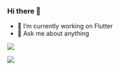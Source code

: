 ### Hi there 👋

- 🔭 I’m currently working on Flutter
- 💬 Ask me about anything


<img src="https://cr-ss-service.azurewebsites.net/api/ScreenShot?widget=summary&username=muhammadmateen027&badges=2&show-avatar=false&style=--header-bg-color:%23000;--border-radius:10px&branding=false"/>

<codersrank-activity username="muhammadmateen027"></codersrank-activity>

<img
  src="https://cr-ss-service.azurewebsites.net/api/ScreenShot?widget=activity&username=muhammadmateen027&labels=true"
/>

<!--
**muhammadmateen027/muhammadmateen027** is a ✨ _special_ ✨ repository because its `README.md` (this file) appears on your GitHub profile.
Here are some ideas to get you started:

- 🔭 I’m currently working on ...
- 🌱 I’m currently learning ...
- 👯 I’m looking to collaborate on ...
- 🤔 I’m looking for help with ...
- 💬 Ask me about ...
- 📫 How to reach me: ...
- 😄 Pronouns: ...
- ⚡ Fun fact: ...
-->
